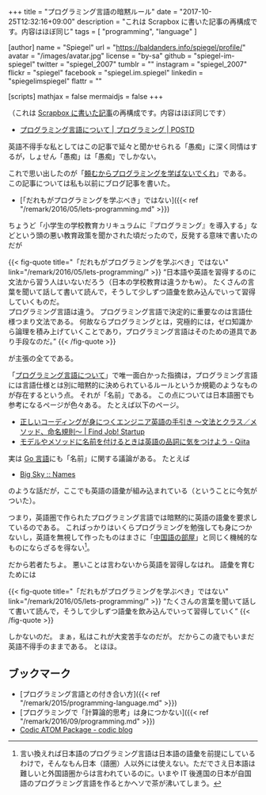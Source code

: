 +++
title = "プログラミング言語の暗黙ルール"
date =  "2017-10-25T12:32:16+09:00"
description = "これは Scrapbox に書いた記事の再構成です。内容はほぼ同じ"
tags        = [ "programming", "language" ]

[author]
  name      = "Spiegel"
  url       = "https://baldanders.info/spiegel/profile/"
  avatar    = "/images/avatar.jpg"
  license   = "by-sa"
  github    = "spiegel-im-spiegel"
  twitter   = "spiegel_2007"
  tumblr    = ""
  instagram = "spiegel_2007"
  flickr    = "spiegel"
  facebook  = "spiegel.im.spiegel"
  linkedin  = "spiegelimspiegel"
  flattr    = ""

[scripts]
  mathjax = false
  mermaidjs = false
+++

（これは [Scrapbox に書いた記事](https://scrapbox.io/spiegel-branch/%E3%80%8C%E3%83%97%E3%83%AD%E3%82%B0%E3%83%A9%E3%83%9F%E3%83%B3%E3%82%B0%E8%A8%80%E8%AA%9E%E3%81%AB%E3%81%A4%E3%81%84%E3%81%A6%E3%80%8D%E3%81%AB%E3%81%A4%E3%81%84%E3%81%A6)の再構成です。内容はほぼ同じです）

- [プログラミング言語について | プログラミング | POSTD](http://postd.cc/the-language-of-programming/)

英語不得手な私としてはこの記事で延々と聞かせられる「愚痴」に深く同情はするが，しょせん「愚痴」は「愚痴」でしかない。

これで思い出したのが「[頼むからプログラミングを学ばないでくれ](http://jp.techcrunch.com/2016/05/17/20160510please-dont-learn-to-code/ "頼むからプログラミングを学ばないでくれ | TechCrunch Japan")」である。
この記事については私も以前にブログ記事を書いた。

- [「だれもがプログラミングを学ぶべき」ではない]({{< ref "/remark/2016/05/lets-programming.md" >}})

ちょうど「小学生の学校教育カリキュラムに『プログラミング』を導入する」などという頭の悪い教育政策を聞かされた頃だったので，反発する意味で書いたのだが

{{< fig-quote title="「だれもがプログラミングを学ぶべき」ではない" link="/remark/2016/05/lets-programming/" >}}
<q>日本語や英語を習得するのに文法から習う人はいないだろう（日本の学校教育は違うかもw）。 たくさんの言葉を聞いて話して書いて読んで，そうして少しずつ語彙を飲み込んでいって習得していくものだ。<br>
プログラミング言語は違う。 プログラミング言語で決定的に重要なのは言語仕様つまり文法である。 何故ならプログラミングとは，究極的には，ゼロ知識から論理を積み上げていくことであり，プログラミング言語はそのための道具であり手段なのだ。</q>
{{< /fig-quote >}}

が主張の全てである。

「[プログラミング言語について](http://postd.cc/the-language-of-programming/ "プログラミング言語について | プログラミング | POSTD")」で唯一面白かった指摘は，プログラミング言語には言語仕様とは別に暗黙的に決められているルールというか規範のようなものが存在するという点。
それが「名前」である。
この点については日本語圏でも参考になるページが色々ある。
たとえば以下のページ。

- [正しいコーディングが身につくエンジニア英語の手引き 〜文法とクラス／メソッド、命名規則〜 | Find Job! Startup](https://www.find-job.net/startup/english-for-engineers-naming-conventions)
- [モデルやメソッドに名前を付けるときは英語の品詞に気をつけよう - Qiita](https://qiita.com/jnchito/items/459d58ba652bf4763820)

実は [Go 言語]にも「名前」に関する議論がある。
たとえば

- [Big Sky :: Names](https://mattn.kaoriya.net/software/20160126101358.htm)

のような話だが，ここでも英語の語彙が組み込まれている（ということに今気がついた）。

つまり，英語圏で作られたプログラミング言語では暗黙的に英語の語彙を要求しているのである。
こればっかりはいくらプログラミングを勉強しても身につかないし，英語を無視して作ったものはまさに「[中国語の部屋](https://ja.wikipedia.org/wiki/%E4%B8%AD%E5%9B%BD%E8%AA%9E%E3%81%AE%E9%83%A8%E5%B1%8B "中国語の部屋 - Wikipedia")」と同じく機械的なものにならざるを得ない[^lang1]。

[^lang1]: 言い換えれば日本語のプログラミング言語は日本語の語彙を前提にしているわけで，そんなもん日本（語圏）人以外には使えない。ただでさえ日本語は難しいと外国語圏からは言われているのに。いまや IT 後進国の日本が自国語のプログラミング言語を作るとかヘソで茶が沸いてしまう。

だから若者たちよ。
悪いことは言わないから英語を習得しなはれ。
語彙を育むためには

{{< fig-quote title="「だれもがプログラミングを学ぶべき」ではない" link="/remark/2016/05/lets-programming/" >}}
<q>たくさんの言葉を聞いて話して書いて読んで，そうして少しずつ語彙を飲み込んでいって習得していく</q>
{{< /fig-quote >}}

しかないのだ。
まぁ，私はこれが大変苦手なのだが。
だからこの歳でもいまだ英語不得手のままである。
とほほ。

## ブックマーク

- [プログラミング言語との付き合い方]({{< ref "/remark/2015/programming-language.md" >}})
- [プログラミングで「計算論的思考」は身につかない]({{< ref "/remark/2016/09/programming.md" >}})
- [Codic ATOM Package - codic blog](http://blog.codic.jp/2015/11/20/release-codic-atom-package/)

[Go 言語]: https://golang.org/ "The Go Programming Language"
